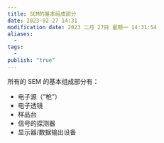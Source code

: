 ```yaml
---
title: SEM的基本组成部分
date: 2023-02-27 14:31
modification date: 2023 二月 27日 星期一 14:31:54
aliases:
  - 
tags:
  - 
publish: "true"
---
```


所有的 SEM 的基本组成部分有：

- 电子源（“枪”） 
- 电子透镜
- 样品台
- 信号的探测器
- 显示器/数据输出设备
